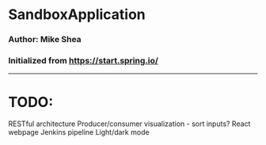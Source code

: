 # SandboxApplication
### Author: Mike Shea
### Initialized from https://start.spring.io/

<hr>





# TODO:
RESTful architecture
Producer/consumer visualization - sort inputs?
React webpage
Jenkins pipeline
Light/dark mode